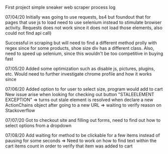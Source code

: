 First project simple sneaker web scraper process log

07/04/20
Initially was going to use requests, bs4 but foundout that for pages that use js to load need to use selenium instead to stimulate browser activity. Requests does not work since it does not load those elements, also could not find api call)

Successful in scraping but will need to find a different method prolly with regex since for some products, shoe size div has a different class. Also, need to speed up selenium, since this wouldn't be too competitive in buying fast

07/05/20
Added some optimization such as disable js, pictures, plugins, etc. Would need to further investigate chrome profile and how it works since

07/06/20
Added option to for user to select size, program would add to cart
New issue arise when looking for checking out button "STALEELEMENT EXCEPTION"
=> turns out stale element is resolved when declare a new ActionChains object after going to a new URL => waiting to verify reason on Stackoverflow

07/07/20
Got to checkout site and filling out forms, need to find out how to select options from a dropdown

07/08/20
Add waiting for method to be clickable for a few items instead of pausing for some seconds
=> Need to work on how to find text within the cart items count in order to verify that item was added to cart